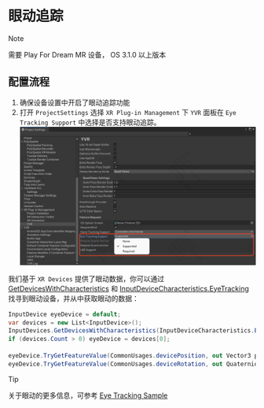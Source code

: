 # 眼动追踪

> [!note]
>
> 需要 Play For Dream MR 设备， OS 3.1.0 以上版本

## 配置流程
1. 确保设备设置中开启了眼动追踪功能
2. 打开 `ProjectSettings` 选择 `XR Plug-in Management` 下 `YVR` 面板在 `Eye Tracking Support` 中选择是否支持眼动追踪。
    ![EyeTracking](./EyeTracking/EyeTracking.png)


我们基于 `XR Devices` 提供了眼动数据，你可以通过 [GetDevicesWithCharacteristics](https://docs.unity3d.com/2022.3/Documentation/ScriptReference/XR.InputDevices.GetDevicesWithCharacteristics.html) 和 [InputDeviceCharacteristics.EyeTracking](https://docs.unity3d.com/6000.0/Documentation/ScriptReference/XR.InputDeviceCharacteristics.EyeTracking.html) 找寻到眼动设备，并从中获取眼动的数据：

```csharp
InputDevice eyeDevice = default;
var devices = new List<InputDevice>();
InputDevices.GetDevicesWithCharacteristics(InputDeviceCharacteristics.EyeTracking, devices);
if (devices.Count > 0) eyeDevice = devices[0];

eyeDevice.TryGetFeatureValue(CommonUsages.devicePosition, out Vector3 position);
eyeDevice.TryGetFeatureValue(CommonUsages.deviceRotation, out Quaternion rotation);
```

> [!tip]
>
> 关于眼动的更多信息，可参考 [Eye Tracking Sample](https://github.com/PlayForDreamDevelopers/EyeTrackingSample-Unity)

